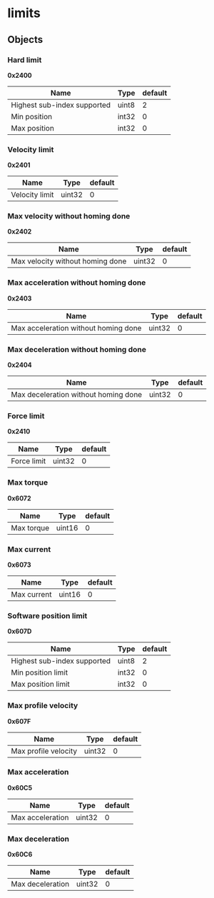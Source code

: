 # limits



## Objects


### Hard limit

**0x2400**


| Name | Type | default |
| --- | --- | --- |
| Highest sub-index supported | uint8 | 2 |
| Min position | int32 | 0 |
| Max position | int32 | 0 |


### Velocity limit

**0x2401**


| Name | Type | default |
| --- | --- | --- |
| Velocity limit | uint32 | 0 |


### Max velocity without homing done

**0x2402**


| Name | Type | default |
| --- | --- | --- |
| Max velocity without homing done | uint32 | 0 |


### Max acceleration without homing done

**0x2403**


| Name | Type | default |
| --- | --- | --- |
| Max acceleration without homing done | uint32 | 0 |


### Max deceleration without homing done

**0x2404**


| Name | Type | default |
| --- | --- | --- |
| Max deceleration without homing done | uint32 | 0 |


### Force limit

**0x2410**


| Name | Type | default |
| --- | --- | --- |
| Force limit | uint32 | 0 |


### Max torque

**0x6072**


| Name | Type | default |
| --- | --- | --- |
| Max torque | uint16 | 0 |


### Max current

**0x6073**


| Name | Type | default |
| --- | --- | --- |
| Max current | uint16 | 0 |


### Software position limit

**0x607D**


| Name | Type | default |
| --- | --- | --- |
| Highest sub-index supported | uint8 | 2 |
| Min position limit | int32 | 0 |
| Max position limit | int32 | 0 |


### Max profile velocity

**0x607F**


| Name | Type | default |
| --- | --- | --- |
| Max profile velocity | uint32 | 0 |


### Max acceleration

**0x60C5**


| Name | Type | default |
| --- | --- | --- |
| Max acceleration | uint32 | 0 |


### Max deceleration

**0x60C6**


| Name | Type | default |
| --- | --- | --- |
| Max deceleration | uint32 | 0 |

